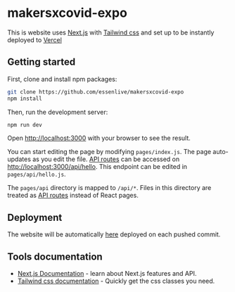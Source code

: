 # makersxcovid-expo

This is website uses [Next.js](https://nextjs.org/) with [Tailwind css](https://tailwindcss.com/) and set up to be instantly deployed to [Vercel](https://vercel.com/)


## Getting started

First, clone and install npm packages:

```bash
git clone https://github.com/essenlive/makersxcovid-expo
npm install
```

Then, run the development server:

```bash
npm run dev
```

Open [http://localhost:3000](http://localhost:3000) with your browser to see the result.

You can start editing the page by modifying `pages/index.js`. The page auto-updates as you edit the file.
[API routes](https://nextjs.org/docs/api-routes/introduction) can be accessed on [http://localhost:3000/api/hello](http://localhost:3000/api/hello). This endpoint can be edited in `pages/api/hello.js`.

The `pages/api` directory is mapped to `/api/*`. Files in this directory are treated as [API routes](https://nextjs.org/docs/api-routes/introduction) instead of React pages.

## Deployment

The website will be automatically [here](https://makerscovid.paris/) deployed on each pushed commit.


## Tools documentation

- [Next.js Documentation](https://nextjs.org/docs) - learn about Next.js features and API.
- [Tailwind css documentation](https://tailwindcss.com/docs/) - Quickly get the css classes you need.
